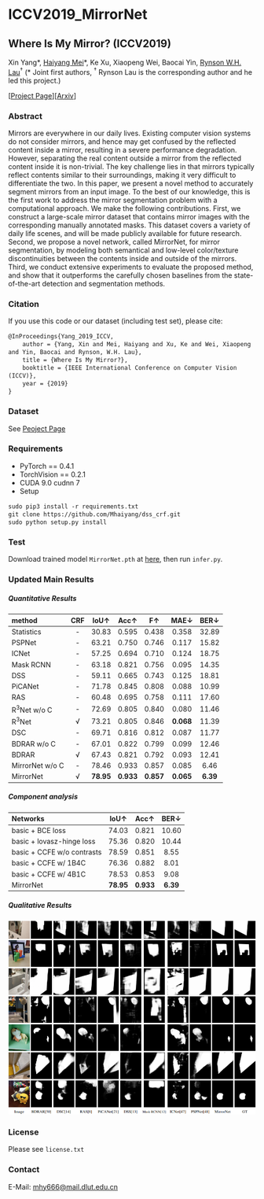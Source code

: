 # ICCV2019_MirrorNet

## Where Is My Mirror? (ICCV2019)
Xin Yang\*, [Haiyang Mei](https://mhaiyang.github.io/)\*, Ke Xu, Xiaopeng Wei, Baocai Yin, [Rynson W.H. Lau](http://www.cs.cityu.edu.hk/~rynson/)<sup>&dagger;</sup> (* Joint first authors, <sup>&dagger;</sup> Rynson Lau is the corresponding author and he led this project.)

[[Project Page](https://mhaiyang.github.io/ICCV2019_MirrorNet/index.html)][[Arxiv](https://arxiv.org/pdf/1908.09101.pdf)]

### Abstract
Mirrors are everywhere in our daily lives. Existing computer vision systems do not consider mirrors, and hence may get confused by the reflected content inside a mirror, resulting in a severe performance degradation. However, separating the real content outside a mirror from the reflected content inside it is non-trivial. The key challenge lies in that mirrors typically reflect contents similar to their surroundings, making it very difficult to differentiate the two. In this paper, we present a novel method to accurately segment mirrors from an input image. To the best of our knowledge, this is the first work to address the mirror segmentation problem with a computational approach. We make the following contributions. First, we construct a large-scale mirror dataset that contains mirror images with the corresponding manually annotated masks. This dataset covers a variety of daily life scenes, and will be made publicly available for future research. Second, we propose a novel network, called MirrorNet, for mirror segmentation, by modeling both semantical and low-level color/texture discontinuities between the contents inside and outside of the mirrors. Third, we conduct extensive experiments to evaluate the proposed method, and show that it outperforms the carefully chosen baselines from the state-of-the-art detection and segmentation methods.

### Citation
If you use this code or our dataset (including test set), please cite:

```
@InProceedings{Yang_2019_ICCV, 
    author = {Yang, Xin and Mei, Haiyang and Xu, Ke and Wei, Xiaopeng and Yin, Baocai and Rynson, W.H. Lau}, 
    title = {Where Is My Mirror?}, 
    booktitle = {IEEE International Conference on Computer Vision (ICCV)}, 
    year = {2019}
}
```

### Dataset
See [Peoject Page](https://mhaiyang.github.io/ICCV2019_MirrorNet/index.html)

### Requirements
* PyTorch == 0.4.1
* TorchVision == 0.2.1
* CUDA 9.0  cudnn 7
* Setup
```
sudo pip3 install -r requirements.txt
git clone https://github.com/Mhaiyang/dss_crf.git
sudo python setup.py install
```

### Test
Download trained model `MirrorNet.pth` at [here](https://mhaiyang.github.io/ICCV2019_MirrorNet/index.html), then run `infer.py`.

### Updated Main Results

##### Quantitative Results

| method | CRF | IoU&uarr; | Acc&uarr; | F&uarr; | MAE&darr; | BER&darr; |  
| :--- | :---: | :---: | :---: | :---: | :---: | :---: |  
| Statistics | - | 30.83 | 0.595 | 0.438 | 0.358 | 32.89 |
| PSPNet | - | 63.21 | 0.750 | 0.746 | 0.117 | 15.82 |
| ICNet | - | 57.25 | 0.694 | 0.710 | 0.124 | 18.75 |
| Mask RCNN | - | 63.18 | 0.821 | 0.756 | 0.095 | 14.35 |
| DSS | - | 59.11 | 0.665 | 0.743 | 0.125 | 18.81 |
| PiCANet | - | 71.78 | 0.845 | 0.808 | 0.088 | 10.99 |
| RAS | - | 60.48 | 0.695 | 0.758 | 0.111 | 17.60 |
| R<sup>3</sup>Net w/o C | - | 72.69 | 0.805 | 0.840 | 0.080 | 11.46 |
| R<sup>3</sup>Net | &radic; | 73.21 | 0.805 | 0.846 | <b>0.068</b> | 11.39 |
| DSC | - | 69.71 | 0.816 | 0.812 | 0.087 | 11.77 |
| BDRAR w/o C | - | 67.01 | 0.822 | 0.799 | 0.099 | 12.46 |
| BDRAR | &radic; | 67.43 | 0.821 | 0.792 | 0.093 | 12.41 |
| MirrorNet w/o C | - | 78.46| 0.933| 0.857| 0.085 | 6.46 |
| MirrorNet | &radic; | <b>78.95</b> | <b>0.933</b>| <b>0.857</b> | <b>0.065</b>| <b>6.39</b>|

##### Component analysis

| Networks | IoU&uarr; | Acc&uarr; | BER&darr; |  
| :--- | :---: | :---: | :---: |
| basic + BCE loss | 74.03 | 0.821 | 10.60 |
| basic + lovasz-hinge loss | 75.36 | 0.820 | 10.44 |
| basic + CCFE w/o contrasts | 78.59 | 0.851 | 8.55 |
| basic + CCFE w/ 1B4C | 76.36 | 0.882 | 8.01 |
| basic + CCFE w/ 4B1C | 78.53 | 0.853 | 9.08 |
| MirrorNet | <b>78.95</b> | <b>0.933</b> | <b>6.39</b> |

##### Qualitative Results
![results](assets/results.png)

### License
Please see `license.txt` 

### Contact
E-Mail: mhy666@mail.dlut.edu.cn

